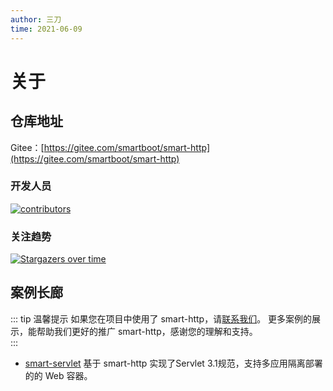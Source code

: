 ```yaml
---
author: 三刀
time: 2021-06-09
---
```

# 关于
## 仓库地址
Gitee：[https://gitee.com/smartboot/smart-http](https://gitee.com/smartboot/smart-http)

### 开发人员    
[![contributors](https://whnb.wang/contributors/smartboot/smart-http)](https://www.whnb.wang/smartboot/smart-http)

### 关注趋势
[![Stargazers over time](https://whnb.wang/stars/smartboot/smart-http)](https://www.whnb.wang/smartboot/smart-http)

## 案例长廊
::: tip 温馨提示
如果您在项目中使用了 smart-http，请[联系我们](https://gitee.com/smartboot/smart-http/issues/I3V35C)。
更多案例的展示，能帮助我们更好的推广 smart-http，感谢您的理解和支持。    
:::

- [smart-servlet](https://gitee.com/smartboot/smart-servlet) 基于 smart-http 实现了Servlet 3.1规范，支持多应用隔离部署的的 Web 容器。

 